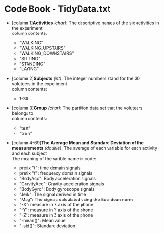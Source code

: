 # Code Book - TidyData.txt   
* [column 1]__Activities__ _(char)_: The descriptive names of the six activities in the experiment    
column contents:   
  + "WALKING"    
  + "WALKING_UPSTAIRS"   
  + "WALKING_DOWNSTAIRS"   
  + "SITTING"   
  + "STANDING"   
  + "LAYING"   
    
* [column 2]__Subjects__ _(int)_: The integer numbers stand for the 30 voluteers in the experiment   
column contents:   
  + 1-30    
     
* [column 3]__Group__ _(char)_: The partition data set that the voluteers belongs to    
column contents:   
  + "test"    
  + "train"    
      
* [column 4-69]__The Average Mean and Standard Deviation of the measurements__ _(double)_: The average of each variable for each activity and each subject    
  The meaning of the varible name in code:   
  - prefix "t": time domain signals   
  - prefix "f": frequency domain signals   
  - "BodyAcc": Body acceleration signals    
  - "GravityAcc": Gravity acceleration signals    
  - "BodyGyro": Body gyroscope signals    
  - "Jerk": The signal derived in time      
  - "Mag": The signals calculated using the Euclidean norm     
  - "-X": measure in X axis of the phone     
  - "-Y": measure in Y axis of the phone     
  - "-Z": measure in Z axis of the phone     
  - "-mean()": Mean value    
  - "-std()": Standard deviation